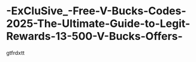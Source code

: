 # -ExCluSive_-Free-V-Bucks-Codes-2025-The-Ultimate-Guide-to-Legit-Rewards-13-500-V-Bucks-Offers-
gtfrdxtt
